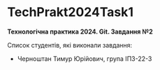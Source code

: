 # TechPrakt2024Task1
**Технологічна практика 2024. Git. Завдання №2**

Список студентів, які виконали завдання:
* Черноштан Тимур Юрійович, група ІПЗ-22-3
